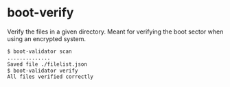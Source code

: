 # boot-verify

Verify the files in a given directory. Meant for verifying the boot sector when using an encrypted system.

```bash
$ boot-validator scan
..............
Saved file ./filelist.json
$ boot-validator verify
All files verified correctly
```
